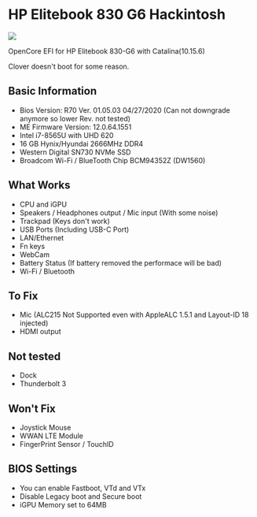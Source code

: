 # HP Elitebook 830 G6 Hackintosh

![](https://tva1.sinaimg.cn/large/007S8ZIlgy1gi2agfk1frj31hc0u013g.jpg)

OpenCore EFI for HP Elitebook 830-G6 with Catalina(10.15.6)

Clover doesn't boot for some reason.

## Basic Information

- Bios Version: R70 Ver. 01.05.03  04/27/2020 (Can not downgrade anymore so lower Rev. not tested)
- ME Firmware Version: 12.0.64.1551
- Intel i7-8565U with UHD 620
- 16 GB Hynix/Hyundai 2666MHz DDR4
- Western Digital SN730 NVMe SSD
- Broadcom Wi-Fi / BlueTooth Chip BCM94352Z (DW1560)

## What Works

- CPU and iGPU
- Speakers /  Headphones output / Mic input (With some noise)
- Trackpad (Keys don't work)
- USB Ports (Including USB-C Port)
- LAN/Ethernet
- Fn keys
- WebCam
- Battery Status (If battery removed the performace will be bad)
- Wi-Fi / Bluetooth

## To Fix

- Mic (ALC215 Not Supported even with AppleALC 1.5.1 and Layout-ID 18 injected)
- HDMI output

## Not tested

- Dock
- Thunderbolt 3

## Won't Fix

- Joystick Mouse
- WWAN LTE Module
- FingerPrint Sensor / TouchID

## BIOS Settings

- You can enable Fastboot, VTd and VTx
- Disable Legacy boot and Secure boot
- iGPU Memory set to 64MB